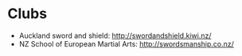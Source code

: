 # Clubs

* Auckland sword and shield: http://swordandshield.kiwi.nz/
* NZ School of European Martial Arts: http://swordsmanship.co.nz/